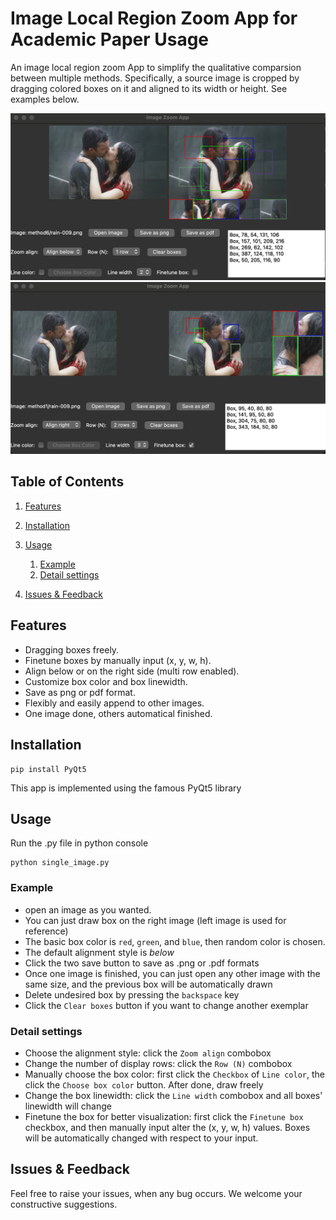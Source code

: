 # Image Local Region Zoom App for Academic Paper Usage

An image local region zoom App to simplify the qualitative comparsion between multiple methods. Specifically, 
a source image is cropped by dragging colored boxes on it and aligned to its width or height. See examples below.

![an example, aligned below](src_imgs/example_below.jpg)
![an example, aligned right](src_imgs/example_right_multirow.jpg)
## Table of Contents

1. [Features](#features)
2. [Installation](#installation)
3. [Usage](#usage)

   1. [Example](#example)
   2. [Detail settings](#detail-settings)

4. [Issues & Feedback](#issues--feedback)

## Features

- Dragging boxes freely.
- Finetune boxes by manually input (x, y, w, h).
- Align below or on the right side (multi row enabled).
- Customize box color and box linewidth.
- Save as png or pdf format.
- Flexibly and easily append to other images.
- One image done, others automatical finished.

## Installation

```
pip install PyQt5
```
This app is implemented using the famous PyQt5 library
## Usage

Run the .py file in python console

```
python single_image.py
```
### Example
- open an image as you wanted.
- You can just draw box on the right image (left image is used for reference)
- The basic box color is `red`, `green`, and `blue`, then random color is chosen.
- The default alignment style is *below*
- Click the two save button to save as .png or .pdf formats
- Once one image is finished, you can just open any other image with the same size, and the previous box
will be automatically drawn
- Delete undesired box by pressing the `backspace` key
- Click the `Clear boxes` button if you want to change another exemplar

### Detail settings
- Choose the alignment style: click the `Zoom align` combobox
- Change the number of display rows: click the `Row (N)` combobox
- Manually choose the box color: first click the `Checkbox` of `Line color`, the click the `Choose box color` button. 
After done, draw freely
- Change the box linewidth: click the `Line width` combobox and all boxes' linewidth will change
- Finetune the box for better visualization: first click the `Finetune box` checkbox, and then manually input alter the 
(x, y, w, h) values. Boxes will be automatically changed with respect to your input.

## Issues & Feedback
Feel free to raise your issues, when any bug occurs. We welcome your constructive suggestions.

  